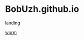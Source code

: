 # BobUzh.github.io


 [landing](https://bobuzh.github.io/landing/ "landing FlexBox")
 
 [worm](https://bobuzh.github.io/worm/ "tetris")
